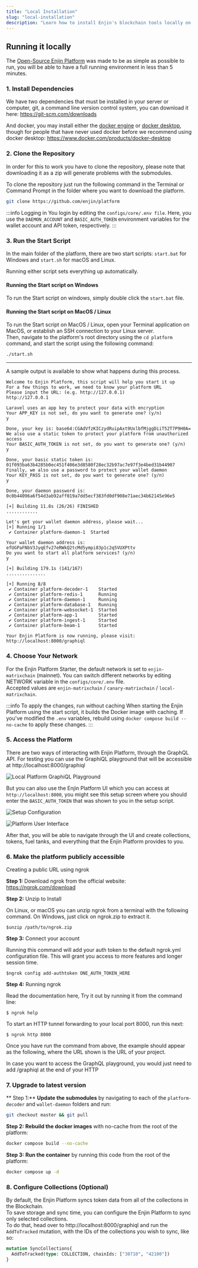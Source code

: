 ```yaml
---
title: "Local Installation"
slug: "local-installation"
description: "Learn how to install Enjin's blockchain tools locally on your system, enabling you to develop and test your applications offline or in a controlled environment."
---
```

## Running it locally

The [Open-Source Enjin Platform](https://github.com/enjin/platform) was made to be as simple as possible to run, you will be able to have a full running environment in less than 5 minutes.

### 1\. Install Dependencies

We have two dependencies that must be installed in your server or computer, git, a command line version control system, you can download it here: https://git-scm.com/downloads

And docker, you may install either the [docker engine](https://docs.docker.com/engine/install/) or [docker desktop](https://www.docker.com/products/docker-desktop), though for people that have never used docker before we recommend using docker desktop: https://www.docker.com/products/docker-desktop

### 2\. Clone the Repository

In order for this to work you have to clone the repository, please note that downloading it as a zip will generate problems with the submodules.

To clone the repository just run the following command in the Terminal or Command Prompt in the folder where you want to download the platform.

```bash
git clone https://github.com/enjin/platform
```

:::info Logging in
You login by editing the `configs/core/.env file`. Here, you use the `DAEMON_ACCOUNT` and `BASIC_AUTH_TOKEN` environment variables for the wallet account and API token, respectively.
:::

### 3\. Run the Start Script

In the main folder of the platform, there are two start scripts: `start.bat` for Windows and `start.sh` for macOS and Linux. 

Running either script sets everything up automatically. 

#### Running the Start script on Windows

To run the Start script on windows, simply double click the `start.bat` file.

#### Running the Start script on MacOS / Linux

To run the Start script on MacOS / Linux, open your Terminal application on MacOS, or establish an SSH connection to your Linux server.  
Then, navigate to the platform's root directory using the `cd platform` command, and start the script using the following command:

```bash
./start.sh
```

***

A sample output is available to show what happens during this process.

```text
Welcome to Enjin Platform, this script will help you start it up
For a few things to work, we need to know your platform URL
Please input the URL: (e.g. http://127.0.0.1)
http://127.0.0.1

Laravel uses an app key to protect your data with encryption
Your APP_KEY is not set, do you want to generate one? (y/n)
y

Done, your key is: base64:CGAdVfzKICzydRuipAxt9UxlbfMjggDiiT52T7P9H0A=
We also use a static token to protect your platform from unauthorized access
Your BASIC_AUTH_TOKEN is not set, do you want to generate one? (y/n)
y

Done, your basic static token is: 01f093ba63b4285b0ec451f406e3d8580f28ec32b97ac7e97f3e4bed31b44907
Finally, we also use a password to protect your wallet daemon
Your KEY_PASS is not set, do you want to generate one? (y/n)
y

Done, your daemon password is: 0c0b44096a6f54d3ab92aff019a7dd5ecf383fd0df908e71aec34b62145e96e5

[+] Building 11.8s (26/26) FINISHED  
............

Let's get your wallet daemon address, please wait...
[+] Running 1/1
 ✔ Container platform-daemon-1  Started  

Your wallet daemon address is: efUGPaFNbV3JyqEfv27eRWkQ2tcMd5ympi83p1c2q5VUXPttv
Do you want to start all platform services? (y/n)
y

[+] Building 179.1s (141/167)                                                                                                                                                                                      
...............

[+] Running 8/8
 ✔ Container platform-decoder-1    Started
 ✔ Container platform-redis-1      Running
 ✔ Container platform-daemon-1     Running
 ✔ Container platform-database-1   Running
 ✔ Container platform-websocket-1  Started
 ✔ Container platform-app-1        Started
 ✔ Container platform-ingest-1     Started
 ✔ Container platform-beam-1       Started  

Your Enjin Platform is now running, please visit: http://localhost:8000/graphiql
```

### 4\. Choose Your Network

For the Enjin Platform Starter, the default network is set to `enjin-matrixchain` (mainnet). You can switch different networks by editing NETWORK variable in the `configs/core/.env` file.  
Accepted values are `enjin-matrixchain` / `canary-matrixchain` / `local-matrixchain`.

:::info To apply the changes, run without caching
When starting the Enjin Platform using the start script, it builds the Docker image with caching. If you've modified the `.env` variables, rebuild using `docker compose build --no-cache` to apply these changes.
:::

### 5\. Access the Platform

There are two ways of interacting with Enjin Platform, through the GraphQL API. For testing you can use the GraphiQL playground that will be accessible at http://localhost:8000/graphiql

![Local Platform GraphiQL Playground](./img/local-platform-graphiql.png)

But you can also use the Enjin Platform UI which you can access at `http://localhost:8000`, you might see this setup screen where you should enter the `BASIC_AUTH_TOKEN` that was shown to you in the setup script. 

![Setup Configuration](./img/setup-configuration.png)

![Platform User Interface](./img/platform-ui.png)

After that, you will be able to navigate through the UI and create collections, tokens, fuel tanks, and everything that the Enjin Platform provides to you.

### 6\. Make the platform publicly accessible

Creating a public URL using ngrok

**Step 1:** Download ngrok from the official website: https://ngrok.com/download

**Step 2:** Unzip to Install

On Linux, or macOS you can unzip ngrok from a terminal with the following command. On Windows, just click on ngrok.zip to extract it.

`$unzip /path/to/ngrok.zip`

**Step 3:** Connect your account

Running this command will add your auth token to the default ngrok.yml configuration file. This will grant you access to more features and longer session time.

`$ngrok config add-authtoken ONE_AUTH_TOKEN_HERE`

**Step 4:** Running ngrok

Read the documentation here, Try it out by running it from the command line:

`$ ngrok help`

To start an HTTP tunnel forwarding to your local port 8000, run this next:

`$ ngrok http 8000`

Once you have run the command from above, the example should appear as the following, where the URL shown is the URL of your project.

In case you want to access the GraphQL playground, you would just need to add /graphiql at the end of your HTTP

### 7\. Upgrade to latest version

** Step 1:** **Update the submodules** by navigating to each of the `platform-decoder` and `wallet-daemon` folders and run:

```bash
git checkout master && git pull
```

**Step 2:** **Rebuild the docker images** with no-cache from the root of the platform:

```bash
docker compose build --no-cache
```

**Step 3:** **Run the container** by running this code from the root of the platform:

```bash
docker compose up -d
```

### 8\. Configure Collections (Optional)

By default, the Enjin Platform syncs token data from all of the collections in the Blockchain.  
To save storage and sync time, you can configure the Enjin Platform to sync only selected collections.  
To do that, head over to http://localhost:8000/graphiql and run the `AddToTracked` mutation, with the IDs of the collections you wish to sync, like so:

```graphql
mutation SyncCollections{
  AddToTracked(type: COLLECTION, chainIds: ["30710", "42100"])
}
```
